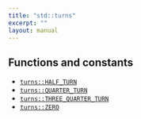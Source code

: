 ```yaml
---
title: "std::turns"
excerpt: ""
layout: manual
---
```







## Functions and constants

* [`turns::HALF_TURN`](/docs/kcl/consts/std-turns-HALF_TURN)
* [`turns::QUARTER_TURN`](/docs/kcl/consts/std-turns-QUARTER_TURN)
* [`turns::THREE_QUARTER_TURN`](/docs/kcl/consts/std-turns-THREE_QUARTER_TURN)
* [`turns::ZERO`](/docs/kcl/consts/std-turns-ZERO)


